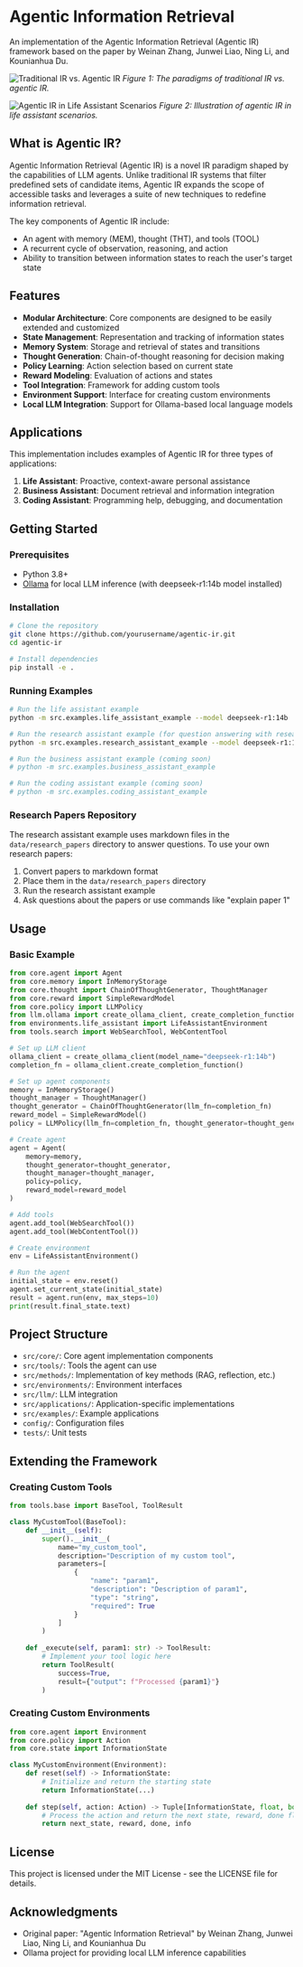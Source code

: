 # Agentic Information Retrieval

An implementation of the Agentic Information Retrieval (Agentic IR) framework based on the paper by Weinan Zhang, Junwei Liao, Ning Li, and Kounianhua Du.

![Traditional IR vs. Agentic IR](docs/images/traditional_vs_agentic_ir.png)
*Figure 1: The paradigms of traditional IR vs. agentic IR.*

![Agentic IR in Life Assistant Scenarios](docs/images/life_assistant_scenarios.png)
*Figure 2: Illustration of agentic IR in life assistant scenarios.*

## What is Agentic IR?

Agentic Information Retrieval (Agentic IR) is a novel IR paradigm shaped by the capabilities of LLM agents. Unlike traditional IR systems that filter predefined sets of candidate items, Agentic IR expands the scope of accessible tasks and leverages a suite of new techniques to redefine information retrieval.

The key components of Agentic IR include:

- An agent with memory (MEM), thought (THT), and tools (TOOL)
- A recurrent cycle of observation, reasoning, and action
- Ability to transition between information states to reach the user's target state

## Features

- **Modular Architecture**: Core components are designed to be easily extended and customized
- **State Management**: Representation and tracking of information states
- **Memory System**: Storage and retrieval of states and transitions
- **Thought Generation**: Chain-of-thought reasoning for decision making
- **Policy Learning**: Action selection based on current state
- **Reward Modeling**: Evaluation of actions and states
- **Tool Integration**: Framework for adding custom tools
- **Environment Support**: Interface for creating custom environments
- **Local LLM Integration**: Support for Ollama-based local language models

## Applications

This implementation includes examples of Agentic IR for three types of applications:

1. **Life Assistant**: Proactive, context-aware personal assistance
2. **Business Assistant**: Document retrieval and information integration
3. **Coding Assistant**: Programming help, debugging, and documentation

## Getting Started

### Prerequisites

- Python 3.8+
- [Ollama](https://ollama.ai/) for local LLM inference (with deepseek-r1:14b model installed)

### Installation

```bash
# Clone the repository
git clone https://github.com/yourusername/agentic-ir.git
cd agentic-ir

# Install dependencies
pip install -e .
```

### Running Examples

```bash
# Run the life assistant example
python -m src.examples.life_assistant_example --model deepseek-r1:14b

# Run the research assistant example (for question answering with research papers)
python -m src.examples.research_assistant_example --model deepseek-r1:14b

# Run the business assistant example (coming soon)
# python -m src.examples.business_assistant_example

# Run the coding assistant example (coming soon)
# python -m src.examples.coding_assistant_example
```

### Research Papers Repository

The research assistant example uses markdown files in the `data/research_papers` directory to answer questions. To use your own research papers:

1. Convert papers to markdown format
2. Place them in the `data/research_papers` directory
3. Run the research assistant example
4. Ask questions about the papers or use commands like "explain paper 1"

## Usage

### Basic Example

```python
from core.agent import Agent
from core.memory import InMemoryStorage
from core.thought import ChainOfThoughtGenerator, ThoughtManager
from core.reward import SimpleRewardModel
from core.policy import LLMPolicy
from llm.ollama import create_ollama_client, create_completion_function
from environments.life_assistant import LifeAssistantEnvironment
from tools.search import WebSearchTool, WebContentTool

# Set up LLM client
ollama_client = create_ollama_client(model_name="deepseek-r1:14b")
completion_fn = ollama_client.create_completion_function()

# Set up agent components
memory = InMemoryStorage()
thought_manager = ThoughtManager()
thought_generator = ChainOfThoughtGenerator(llm_fn=completion_fn)
reward_model = SimpleRewardModel()
policy = LLMPolicy(llm_fn=completion_fn, thought_generator=thought_generator, memory=memory)

# Create agent
agent = Agent(
    memory=memory,
    thought_generator=thought_generator,
    thought_manager=thought_manager,
    policy=policy,
    reward_model=reward_model
)

# Add tools
agent.add_tool(WebSearchTool())
agent.add_tool(WebContentTool())

# Create environment
env = LifeAssistantEnvironment()

# Run the agent
initial_state = env.reset()
agent.set_current_state(initial_state)
result = agent.run(env, max_steps=10)
print(result.final_state.text)
```

## Project Structure

- `src/core/`: Core agent implementation components
- `src/tools/`: Tools the agent can use
- `src/methods/`: Implementation of key methods (RAG, reflection, etc.)
- `src/environments/`: Environment interfaces
- `src/llm/`: LLM integration
- `src/applications/`: Application-specific implementations
- `src/examples/`: Example applications
- `config/`: Configuration files
- `tests/`: Unit tests

## Extending the Framework

### Creating Custom Tools

```python
from tools.base import BaseTool, ToolResult

class MyCustomTool(BaseTool):
    def __init__(self):
        super().__init__(
            name="my_custom_tool",
            description="Description of my custom tool",
            parameters=[
                {
                    "name": "param1",
                    "description": "Description of param1",
                    "type": "string",
                    "required": True
                }
            ]
        )
    
    def _execute(self, param1: str) -> ToolResult:
        # Implement your tool logic here
        return ToolResult(
            success=True,
            result={"output": f"Processed {param1}"}
        )
```

### Creating Custom Environments

```python
from core.agent import Environment
from core.policy import Action
from core.state import InformationState

class MyCustomEnvironment(Environment):
    def reset(self) -> InformationState:
        # Initialize and return the starting state
        return InformationState(...)
    
    def step(self, action: Action) -> Tuple[InformationState, float, bool, Dict[str, Any]]:
        # Process the action and return the next state, reward, done flag, and info
        return next_state, reward, done, info
```

## License

This project is licensed under the MIT License - see the LICENSE file for details.

## Acknowledgments

- Original paper: "Agentic Information Retrieval" by Weinan Zhang, Junwei Liao, Ning Li, and Kounianhua Du
- Ollama project for providing local LLM inference capabilities 